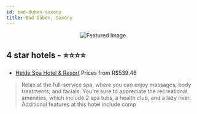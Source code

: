 ```yaml
---
id: bad-duben-saxony
title: Bad Düben, Saxony
---
```


<center><img src="https://i.travelapi.com/hotels/2000000/1790000/1783400/1783380/997c8d2d_z.jpg" alt="Featured Image" /></center>


##  4 star hotels - ⭐️⭐️⭐️⭐️

-    [Heide Spa Hotel & Resort](https://us.hurb.com/hotels/bad-duben/heide-spa-hotel-resort-JNP-JP830656?cmp=18055) Prices from R$539.46
   > Relax at the full-service spa, where you can enjoy massages, body treatments, and facials. You're sure to appreciate the recreational amenities, which include 2 spa tubs, a health club, and a lazy river. Additional features at this hotel include comp
